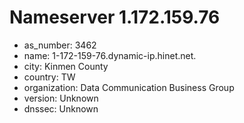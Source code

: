 # Nameserver 1.172.159.76

* as_number: 3462
* name: 1-172-159-76.dynamic-ip.hinet.net.
* city: Kinmen County
* country: TW
* organization: Data Communication Business Group
* version: Unknown
* dnssec: Unknown

